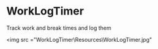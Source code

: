 # WorkLogTimer
Track work and break times and log them

<img src ="WorkLogTimer\Resources\WorkLogTimer.jpg"